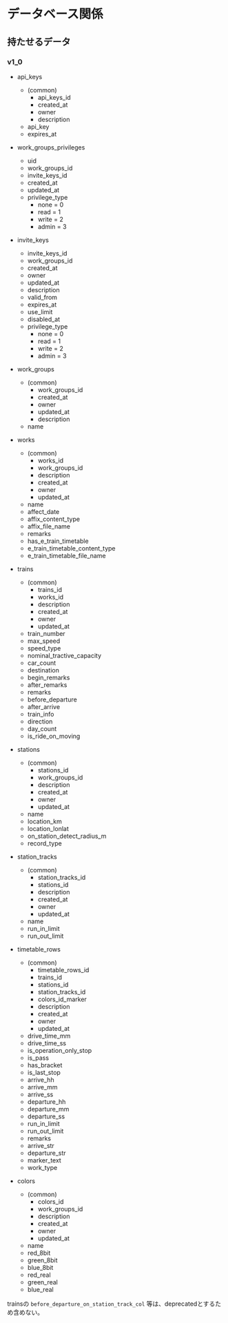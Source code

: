 # データベース関係

## 持たせるデータ

### v1_0

- api_keys
  - (common)
    - api_keys_id
    - created_at
    - owner
    - description
  - api_key
  - expires_at
- work_groups_privileges
  - uid
  - work_groups_id
  - invite_keys_id
  - created_at
  - updated_at
  - privilege_type
    - none = 0
    - read = 1
    - write = 2
    - admin = 3
- invite_keys
  - invite_keys_id
  - work_groups_id
  - created_at
  - owner
  - updated_at
  - description
  - valid_from
  - expires_at
  - use_limit
  - disabled_at
  - privilege_type
    - none = 0
    - read = 1
    - write = 2
    - admin = 3

- work_groups
  - (common)
    - work_groups_id
    - created_at
    - owner
    - updated_at
    - description
  - name
- works
  - (common)
    - works_id
    - work_groups_id
    - description
    - created_at
    - owner
    - updated_at
  - name
  - affect_date
  - affix_content_type
  - affix_file_name
  - remarks
  - has_e_train_timetable
  - e_train_timetable_content_type
  - e_train_timetable_file_name
- trains
  - (common)
    - trains_id
    - works_id
    - description
    - created_at
    - owner
    - updated_at
  - train_number
  - max_speed
  - speed_type
  - nominal_tractive_capacity
  - car_count
  - destination
  - begin_remarks
  - after_remarks
  - remarks
  - before_departure
  - after_arrive
  - train_info
  - direction
  - day_count
  - is_ride_on_moving
- stations
  - (common)
    - stations_id
    - work_groups_id
    - description
    - created_at
    - owner
    - updated_at
  - name
  - location_km
  - location_lonlat
  - on_station_detect_radius_m
  - record_type
- station_tracks
  - (common)
    - station_tracks_id
    - stations_id
    - description
    - created_at
    - owner
    - updated_at
  - name
  - run_in_limit
  - run_out_limit
- timetable_rows
  - (common)
    - timetable_rows_id
    - trains_id
    - stations_id
    - station_tracks_id
    - colors_id_marker
    - description
    - created_at
    - owner
    - updated_at
  - drive_time_mm
  - drive_time_ss
  - is_operation_only_stop
  - is_pass
  - has_bracket
  - is_last_stop
  - arrive_hh
  - arrive_mm
  - arrive_ss
  - departure_hh
  - departure_mm
  - departure_ss
  - run_in_limit
  - run_out_limit
  - remarks
  - arrive_str
  - departure_str
  - marker_text
  - work_type
- colors
  - (common)
    - colors_id
    - work_groups_id
    - description
    - created_at
    - owner
    - updated_at
  - name
  - red_8bit
  - green_8bit
  - blue_8bit
  - red_real
  - green_real
  - blue_real

trainsの `before_departure_on_station_track_col` 等は、deprecatedとするため含めない。
